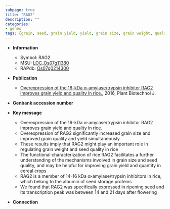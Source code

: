 ```yaml
---
subpage: true
title: "RAG2"
description: ""
categories:
- genes
tags: [grain, seed, grain yield, yield, grain size, grain weight, quality, albumin, grain quality]
---
```


* **Information**  
    + Symbol: RAG2  
    + MSU: [LOC_Os07g11380](http://rice.plantbiology.msu.edu/cgi-bin/ORF_infopage.cgi?orf=LOC_Os07g11380)  
    + RAPdb: [Os07g0214300](http://rapdb.dna.affrc.go.jp/viewer/gbrowse_details/irgsp1?name=Os07g0214300)  

* **Publication**  
    + [Overexpression of the 16-kDa α-amylase/trypsin inhibitor RAG2 improves grain yield and quality in rice.](http://www.ncbi.nlm.nih.gov/pubmed?term=Overexpression+of+the+16-kDa+α-amylase/trypsin+inhibitor+RAG2+improves+grain+yield+and+quality+in+rice.%5BTitle%5D), 2016, Plant Biotechnol J.

* **Genbank accession number**  

* **Key message**  
    + Overexpression of the 16-kDa α-amylase/trypsin inhibitor RAG2 improves grain yield and quality in rice.
    + Overexpression of RAG2 significantly increased grain size and improved grain quality and yield simultaneously
    + These results imply that RAG2 might play an important role in regulating grain weight and seed quality in rice
    + The functional characterization of rice RAG2 facilitates a further understanding of the mechanisms involved in grain size and seed quality, and may be helpful for improving grain yield and quantity in cereal crops
    + RAG2 is a member of 14-16 kDa α-amylase/trypsin inhibitors in rice, which belong to the albumin of seed storage proteins
    + We found that RAG2 was specifically expressed in ripening seed and its transcription peak was between 14 and 21 days after flowering

* **Connection**  



